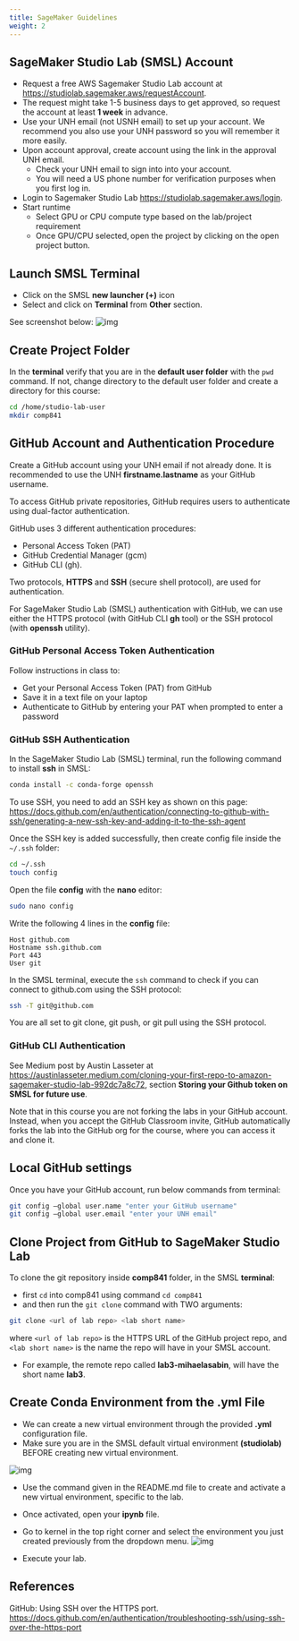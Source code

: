 ```yaml
---
title: SageMaker Guidelines
weight: 2
---
```


## SageMaker Studio Lab (SMSL) Account 
- Request a free AWS Sagemaker Studio Lab account at https://studiolab.sagemaker.aws/requestAccount.  
- The request might take 1-5 business days to get approved, so request the account at least **1 week** in advance.  
- Use your UNH email (not USNH email) to set up your account. We recommend you also use your UNH password so you will remember it more easily.  
- Upon account approval, create account using the link in the approval UNH email. 
    - Check your UNH email to sign into into your account. 
    - You will need a US phone number for verification purposes when you first log in.  
- Login to Sagemaker Studio Lab https://studiolab.sagemaker.aws/login.  
- Start runtime  
    - Select GPU or CPU compute type based on the lab/project requirement 
    - Once GPU/CPU selected, open the project by clicking on the open project button. 

## Launch SMSL Terminal 
- Click on the SMSL **new launcher (+)** icon 
- Select and click on **Terminal** from **Other** section. 

See screenshot below:
![img](sagemaker-1.png)

## Create Project Folder 
In the **terminal** verify that you are in the **default user folder**
with the `pwd` command. If not, change directory to the default user folder and create a directory for this course: 
```bash
cd /home/studio-lab-user 
mkdir comp841
```

## GitHub Account and Authentication Procedure 
Create a GitHub account using your UNH email if not already done. It is recommended to use the UNH **firstname.lastname** as your GitHub username.

To access GitHub private repositories, GitHub requires users to authenticate using dual-factor authentication. 

GitHub uses 3 different authentication procedures:  
- Personal Access Token (PAT) 
- GitHub Credential Manager (gcm) 
- GitHub CLI (gh).   

Two protocols, **HTTPS** and **SSH** (secure shell protocol), are used for authentication. 

For SageMaker Studio Lab (SMSL) authentication with GitHub, we can use either the HTTPS protocol (with GitHub CLI **gh** tool) or the SSH protocol (with **openssh** utility).   

### GitHub Personal Access Token Authentication  

Follow instructions in class to: 
- Get your Personal Access Token (PAT) from GitHub 
- Save it in a text file on your laptop 
- Authenticate to GitHub by entering your PAT when prompted to enter a password 

### GitHub SSH Authentication 
In the SageMaker Studio Lab (SMSL) terminal, run the following command to install **ssh** in SMSL: 
```bash
conda install -c conda-forge openssh 
```

To use SSH, you need to add an SSH key as shown on this page: https://docs.github.com/en/authentication/connecting-to-github-with-ssh/generating-a-new-ssh-key-and-adding-it-to-the-ssh-agent 

Once the SSH key is added successfully, then create config file inside the `~/.ssh` folder: 
```bash
cd ~/.ssh 
touch config 
```

Open the file **config** with the **nano** editor: 
```bash
sudo nano config 
```

Write the following 4 lines in the **config** file: 
```
Host github.com 
Hostname ssh.github.com  
Port 443 
User git  
```

In the SMSL terminal, execute the `ssh` command to check if you can connect to github.com using the SSH protocol: 
```bash
ssh -T git@github.com
```
You are all set to git clone, git push, or git pull using the SSH protocol.

### GitHub CLI Authentication 

See Medium post by Austin Lasseter at  https://austinlasseter.medium.com/cloning-your-first-repo-to-amazon-sagemaker-studio-lab-992dc7a8c72, section **Storing your Github token on SMSL for future use**. 

Note that in this course you are not forking the labs in your GitHub account. Instead, when you accept the GitHub Classroom invite, GitHub automatically forks the lab into the GitHub org for the course, where you can access it and clone it. 

## Local GitHub settings
Once you have your GitHub account, run below commands from terminal: 
```bash
git config –global user.name "enter your GitHub username" 
git config –global user.email "enter your UNH email" 
```

## Clone Project from GitHub to SageMaker Studio Lab
To clone the git repository inside **comp841** folder, in the SMSL  **terminal**:
- first `cd` into comp841 using command `cd comp841`  
- and then run the `git clone` command with TWO arguments:
```bash
git clone <url of lab repo> <lab short name>
```
where `<url of lab repo>` is the HTTPS URL of the GitHub project repo, and `<lab short name>` is the name the repo will have in your SMSL account.

 - For example, the remote repo called **lab3-mihaelasabin**, will have the short name **lab3**.

## Create Conda Environment from the  .yml File 
- We can create a new virtual environment through the provided **.yml**  configuration file. 
- Make sure you are in the SMSL default virtual environment **(studiolab)** BEFORE creating new virtual environment.   

![img](sagemaker-2.png)

- Use the command given in the README.md file to create and activate a new virtual environment, specific to the lab. 

- Once activated, open your **ipynb** file. 

- Go to kernel in the top right corner and select the environment you just created previously from the dropdown menu. 
![img](sagemaker-3.png)

- Execute your lab. 

## References 

GitHub: Using SSH over the HTTPS port. https://docs.github.com/en/authentication/troubleshooting-ssh/using-ssh-over-the-https-port  